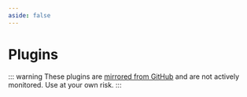 ```yaml
---
aside: false
---
```


<script setup>
import PluginListing from "./components/PluginListing.vue";
</script>

# Plugins

::: warning
These plugins are [mirrored from GitHub](https://github.com/search?q=shelter-plugins&type=repositories) and are not actively monitored. Use at your own risk.
:::

<PluginListing />
